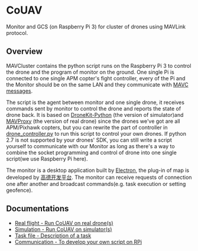 # CoUAV

Monitor and GCS (on Raspberry Pi 3) for cluster of drones using MAVLink protocol.

## Overview

MAVCluster contains the python script runs on the Raspberry Pi 3 to control the drone and the program of monitor on the ground. One single Pi is connected to one single APM copter's fight controller, every of the Pi and the Monitor should be on the same LAN and they communicate with [MAVC messages](/docs/mavc_message.md).

The script is the agent between monitor and one single drone, it receives commands sent by monitor to control the drone and reports the state of drone back. It is based on [DroneKit-Python](https://github.com/dronekit/dronekit-python) (the version of simulator)and [MAVProxy](https://github.com/ArduPilot/MAVProxy) (the version of real drone) since the drones we've got are all APM/Pixhawk copters, but you can rewrite the part of controller in  [drone_controller.py](/Pi/drone_controller.py) to run this script to control your own drones. If python 2.7 is not supported by your drones' SDK, you can still write a script yourself to communicate with our Monitor as long as there's a way to combine the socket programming and control of drone into one single script(we use Raspberry Pi here).

The monitor is a desktop application built by [Electron](https://github.com/electron/electron), the plug-in of map is developed by [高德开发平台](https://lbs.amap.com/api/javascript-api/summary/). The monitor can receive requests of connection one after another and broadcast commands(e.g. task execution or setting geofence).

## Documentations

* [Real flight - Run CoUAV on real drone(s)](/docs/real_flight.md)
* [Simulation - Run CoUAV on simulator(s)](/docs/simulation.md)
* [Task file - Description of a task](/docs/task_file.md)
* [Communication - To develop your own script on RPi](/docs/communication.md)


